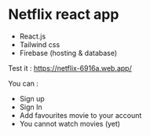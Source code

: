 # Netflix react app

- React.js
- Tailwind css
- Firebase (hosting & database)

Test it : https://netflix-6916a.web.app/

You can :
  - Sign up
  - Sign In
  - Add favourites movie to your account
  - You cannot watch movies (yet)
